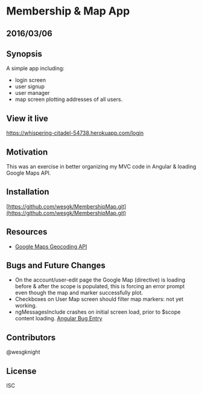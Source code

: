 # Membership & Map App

## 2016/03/06
## Synopsis

A simple app including:
* login screen
* user signup
* user manager 
* map screen plotting addresses of all users.

## View it live
https://whispering-citadel-54738.herokuapp.com/login

## Motivation
This was an exercise in better organizing my MVC code in Angular & loading Google Maps API.

## Installation
[https://github.com/wesgk/MembershipMap.git](https://github.com/wesgk/MembershipMap.git)

## Resources
* [Google Maps Geocoding API](https://developers.google.com/maps/documentation/geocoding/intro)

## Bugs and Future Changes
* On the account/user-edit page the Google Map (directive) is loading before &amp; after the scope is populated, this is forcing an error prompt even though the map and marker successfully plot.
* Checkboxes on User Map screen should filter map markers: not yet working.
* ngMessagesInclude crashes on initial screen load, prior to $scope content loading.  [Angular Bug Entry](https://github.com/angular/angular/issues/816)

## Contributors
@wesgknight

## License
ISC

